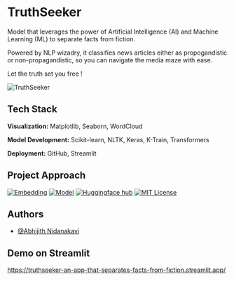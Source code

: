 
# TruthSeeker

Model that leverages the power of Artificial Intelligence (AI) and Machine Learning (ML) to separate facts from fiction.

Powered by NLP wizadry, it classifies news articles either as propogandistic or non-propagandistic, so you can navigate the media maze with ease. 

Let the truth set you free !




![TruthSeeker](https://github.com/AbhijithNidanakavi/TruthSeeker/assets/91921508/f347e34f-4691-4f5e-8fbb-da54130179e4)



## Tech Stack

**Visualization:** Matplotlib, Seaborn, WordCloud 

**Model Development:** Scikit-learn, NLTK, Keras, K-Train, Transformers

**Deployment:** GitHub, Streamlit


## Project Approach

[![Embedding](https://img.shields.io/badge/Embeddings-Word2Vec_LDA_BerTopic-orange.svg)](https://scikit-learn.org/stable/tutorial/text_analytics/working_with_text_data.html)
[![Model](https://img.shields.io/badge/TransformerModel-BERT-white.svg)](https://huggingface.co/docs/transformers/model_doc/bert)
[![Huggingface hub](https://img.shields.io/badge/Host-huggingface_hub-blue.svg)](https://huggingface.co/)
[![MIT License](https://img.shields.io/badge/License-MIT-green.svg)](https://choosealicense.com/licenses/mit/)
## Authors

- [@Abhijith Nidanakavi](https://github.com/AbhijithNidanakavi)


## Demo on Streamlit

https://truthseeker-an-app-that-separates-facts-from-fiction.streamlit.app/ 

